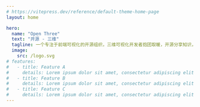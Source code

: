 ```yaml
---
# https://vitepress.dev/reference/default-theme-home-page
layout: home

hero:
  name: "Open Three"
  text: "开源 - 三维"
  tagline: 一个专注于前端可视化的开源组织，三维可视化开发者抱团取暖，开源分享知识，接活盈利，让自己更有底气，加入请联系
  image:
    src: /logo.svg
# features:
#   - title: Feature A
#     details: Lorem ipsum dolor sit amet, consectetur adipiscing elit
#   - title: Feature B
#     details: Lorem ipsum dolor sit amet, consectetur adipiscing elit
#   - title: Feature C
#     details: Lorem ipsum dolor sit amet, consectetur adipiscing elit
---
```

<script setup>
import { VPTeamMembers } from 'vitepress/theme'
</script>
<VPTeamMembers :members="[
   {
    avatar: 'https://avatars.githubusercontent.com/u/56536031?v=4',
    name: 'Nico',
    title: '热爱Three.js 和 Cesium.js 的开发者',
    links: [
      { icon: 'github', link: 'https://github.com/Nicolas-zn' },
    ]
  },
  {
    avatar: 'https://avatars.githubusercontent.com/u/72586973?s=96&v=4',
    name: '优雅永不过时',
    title: '致力于可视化前端的开发者',
    links: [
      { icon: 'github', link: 'https://github.com/z2586300277' },
    ]
  },
  {
    avatar: 'https://avatars.githubusercontent.com/u/172246978?v=4',
    name: 'g2657',
    title: '前端开发者',
    links: [
      { icon: 'github', link: 'https://github.com/g2657' },
    ]
  }
]" />
